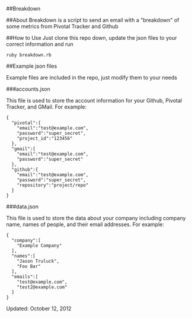 ##Breakdown

##About
Breakdown is a script to send an email with a "breakdown" of some metrics from Pivotal Tracker and Github

##How to Use
Just clone this repo down, update the json files to your correct information and run

    ruby breakdown.rb

##Example json files

Example files are included in the repo, just modify them to your needs

###accounts.json

This file is used to store the account information for your Github, Pivotal Tracker, and GMail. For example:

    {
      "pivotal":{
        "email":"test@example.com",
        "password":"super_secret",
        "project_id":"123456"
      },
      "gmail":{
        "email":"test@example.com",
        "password":"super_secret"
      },
      "github":{
        "email":"test@example.com",
        "password":"super_secret",
        "repository":"project/repo"
      }
    }

###data.json

This file is used to store the data about your company including company name, names of people, and their email addresses. For example:

    {
      "company":[
        "Example Company"
      ],
      "names":[
        "Jason Truluck",
        "Foo Bar"
      ],
      "emails":[
        "test@example.com",
        "test2@example.com"
      ]
    }

Updated: October 12, 2012